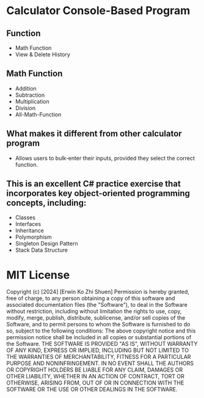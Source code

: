 # Calculator Console-Based Program

## Function
- Math Function
- View & Delete History

## Math Function
- Addition
- Subtraction
- Multiplication
- Division
- All-Math-Function

## What makes it different from other calculator program
- Allows users to bulk-enter their inputs, provided they select the correct function.

## This is an excellent C# practice exercise that incorporates key object-oriented programming concepts, including:
- Classes
- Interfaces
- Inheritance
- Polymorphism
- Singleton Design Pattern
- Stack Data Structure


# MIT License
Copyright (c) [2024] [Erwin Ko Zhi Shuen]
Permission is hereby granted, free of charge, to any person obtaining a copy of this software and associated documentation files (the "Software"), to deal in the Software without restriction, 
including without limitation the rights to use, copy, modify, merge, publish, distribute, sublicense, and/or sell copies of the Software, and to permit persons to whom the Software is furnished 
to do so, subject to the following conditions:
The above copyright notice and this permission notice shall be included in all copies or substantial portions of the Software.
THE SOFTWARE IS PROVIDED "AS IS", WITHOUT WARRANTY OF ANY KIND, EXPRESS OR IMPLIED, INCLUDING BUT NOT LIMITED TO THE WARRANTIES OF MERCHANTABILITY, FITNESS FOR A PARTICULAR PURPOSE AND NONINFRINGEMENT. 
IN NO EVENT SHALL THE AUTHORS OR COPYRIGHT HOLDERS BE LIABLE FOR ANY CLAIM, DAMAGES OR OTHER LIABILITY, WHETHER IN AN ACTION OF CONTRACT, TORT OR OTHERWISE, ARISING FROM, OUT OF OR IN CONNECTION WITH 
THE SOFTWARE OR THE USE OR OTHER DEALINGS IN THE SOFTWARE.
